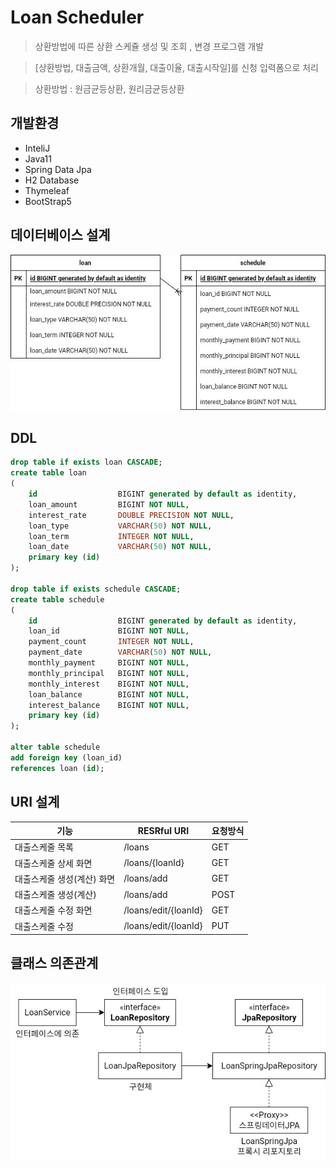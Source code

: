 # Loan Scheduler
> 상환방법에 따른 상환 스케쥴 생성 및 조회 , 변경 프로그램 개발

> [상환방법, 대출금액, 상환개월, 대출이율, 대출시작일]를 신청 입력폼으로 처리

> 상환방법 : 원금균등상환, 원리금균등상환

## 개발환경

- InteliJ
- Java11
- Spring Data Jpa
- H2 Database
- Thymeleaf
- BootStrap5

## 데이터베이스 설계

![erd](./images/erd.jpg)

## DDL

```sql
drop table if exists loan CASCADE;
create table loan
(
    id                  BIGINT generated by default as identity,
    loan_amount         BIGINT NOT NULL,
    interest_rate       DOUBLE PRECISION NOT NULL,
    loan_type           VARCHAR(50) NOT NULL,
    loan_term           INTEGER NOT NULL,
    loan_date           VARCHAR(50) NOT NULL,
    primary key (id)
);

drop table if exists schedule CASCADE;
create table schedule
(
    id                  BIGINT generated by default as identity,
    loan_id             BIGINT NOT NULL,
    payment_count       INTEGER NOT NULL,
    payment_date        VARCHAR(50) NOT NULL,
    monthly_payment     BIGINT NOT NULL,
    monthly_principal   BIGINT NOT NULL,
    monthly_interest    BIGINT NOT NULL,
    loan_balance        BIGINT NOT NULL,
    interest_balance    BIGINT NOT NULL,
    primary key (id)
);

alter table schedule
add foreign key (loan_id)
references loan (id);
```

## URI 설계
|기능|RESRful URI|요청방식|
|------|------|------|
|대출스케줄 목록|/loans|GET|
|대출스케줄 상세 화면|/loans/{loanId}|GET|
|대출스케줄 생성(계산) 화면|/loans/add|GET|
|대출스케줄 생성(계산)|/loans/add|POST|
|대출스케줄 수정 화면|/loans/edit/{loanId}|GET|
|대출스케줄 수정|/loans/edit/{loanId}|PUT|


## 클래스 의존관계
![loan_uml](./images/loan_uml.jpeg)
